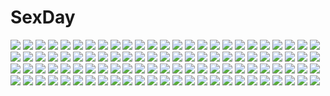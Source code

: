 # SexDay
![](https://konachan.com/image/46b786913fe174178fd1b17bd9146e98/Konachan.com%20-%20136938%20kazami_yuuka%20pussy%20short_hair%20spread_legs%20tamamono_atae%20touhou%20uncensored.jpg)
![](https://konachan.com/jpeg/07c512f92a51506c157adcb18a5f4914/Konachan.com%20-%20291848%20aliasing%20autumn%20azur_lane%20blue_eyes%20blue_hair%20blush%20brown_hair%20drink%20kinokorec%20leaves%20onsen%20ponytail%20sake%20short_hair%20towel%20tree%20water%20wet%20white_hair.jpg)
![](https://konachan.com/jpeg/2a32d55994fe8764f303dc5dd4fa7c31/Konachan.com%20-%20226024%20blonde_hair%20blush%20breasts%20goriyaku%20navel%20nipples%20nude%20red_eyes%20rumia%20short_hair%20touhou%20towel%20waifu2x%20water%20wet%20wink.jpg)
![](https://konachan.com/jpeg/90347025eb05bfa3c998ea1bbc32011b/Konachan.com%20-%20288349%20anthropomorphism%20azur_lane%20blush%20breasts%20honolulu_%28azur_lane%29%20karaage3%20long_hair%20navel%20nipples%20panties%20red_eyes%20red_hair%20topless%20twintails%20underwear.jpg)
![](https://konachan.com/image/0e886339231c9824b66cc50a642657ed/Konachan.com%20-%20146565%20black_hair%20book%20imouto_paradise%20itou_life%20long_hair%20moonstone_cherry%20nanase_michika%20panties%20pantyhose%20school_uniform%20underwear.jpg)
![](https://konachan.com/jpeg/e711f423a6df93ede2c1dc6d81a7f48f/Konachan.com%20-%20173286%20bed%20blue_hair%20bow%20game_cg%20magical_marriage_lunatics%21%21%20moonstone%20panties%20purple_eyes%20ruruna%20underwear%20yamakaze_ran.jpg)
![](https://konachan.com/image/8513a6274cc4be593310ee406fb7c018/Konachan.com%20-%2067661%20dogs%3A_bullets_%26_carnage%20fuyumine_naoto%20miwa_shirow.jpg)
![](https://konachan.com/image/4d57a882128828320e35f041affa6072/Konachan.com%20-%20204606%20beach%20bikini%20breasts%20choker%20cleavage%20clouds%20dress%20hat%20idolmaster%20leaves%20navel%20necklace%20piromizu%20short_hair%20summer_dress%20swimsuit%20water%20wristwear.jpg)
![](https://konachan.com/jpeg/476143fad6c7fafee916ef68e3671fc8/Konachan.com%20-%20238823%20black_hair%20blonde_hair%20dress%20fang%20fate_grand_order%20fate_%28series%29%20horns%20kerorira%20male%20short_hair%20shuten_douji_%28fate%29%20torii%20watermark.jpg)
![](https://konachan.com/jpeg/dcc2317b6f8d7c8c863c10fcdf215ace/Konachan.com%20-%20265581%20aliasing%20black_hair%20clouds%20grass%20original%20school_uniform%20short_hair%20skirt%20sky%20tagme_%28artist%29.jpg)
![](https://konachan.com/jpeg/469aa84096c1c643497398df3c97e952/Konachan.com%20-%20161950%20barefoot%20buriki%20denpa_onna_to_seishun_otoko%20scan%20touwa_erio%20white.jpg)
![](https://konachan.com/jpeg/115861969e8ad15986317edd16666edb/Konachan.com%20-%20278498%20apron%20azur_lane%20breasts%20candy%20chocolate%20cleavage%20couch%20dress%20headband%20maid%20nylon%20panties%20red_eyes%20short_hair%20thighhighs%20underwear%20valentine%20white_hair.jpg)
![](https://konachan.com/image/1af752c00fc66433f5484d64824b5b9d/Konachan.com%20-%2043087%20clannad%20fujibayashi_ryou.jpg)
![](https://konachan.com/image/199cc8da6a95e1fa24514b7ebc7b610a/Konachan.com%20-%20247514%20animal_ears%20ass%20blush%20braids%20breasts%20bunny_ears%20bunnygirl%20calendar%20green_hair%20long_hair%20purple_eyes%20sideboob%20skintight%20tail%20twintails%20wave_ride.jpg)
![](https://konachan.com/jpeg/e5fdf31a4d2c97c68cbf416378a89737/Konachan.com%20-%20109337%20black_hair%20blush%20brown_eyes%20clouds%20long_hair%20natsu_natsuna_%28imomu%29%20ponytail%20popsicle%20sky%20tagme.jpg)
![](https://konachan.com/jpeg/ba7b39856ccab2ff6c961813c96b154b/Konachan.com%20-%20286046%20armor%20blonde_hair%20blood%20clouds%20final_gear%20green_eyes%20horns%20long_hair%20margaret_%28final_gear%29%20mecha%20mechagirl%20navel%20ponytail%20sky%20tagme_%28artist%29%20weapon.jpg)
![](https://konachan.com/jpeg/baf2d436a2f2282fca898a6359e25c4d/Konachan.com%20-%20254171%20aikatsu%21%20blonde_hair%20blush%20close%20flowers%20hoshimiya_ichigo%20long_hair%20red_eyes%20ribbons%20tagme_%28artist%29.jpg)
![](https://konachan.com/image/6629daa8b399e8541120f974b633644c/Konachan.com%20-%20202956%20animal%20barefoot%20blush%20brown_hair%20fangxiang_cuoluan%20fish%20flowers%20japanese_clothes%20kimono%20leaves%20long_hair%20night%20original%20water.jpg)
![](https://konachan.com/image/f6ee2877f364f2a01dc60bfbcfa2ed4b/Konachan.com%20-%20132185%20akemi_homura%20cropped%20kyuubee%20mahou_shoujo_madoka_magica%20megami%20scan.jpg)
![](https://konachan.com/jpeg/c65e2194da75914807c9cc04f0fe5315/Konachan.com%20-%20226268%20bed%20blue_eyes%20blush%20breasts%20brown_hair%20catgirl%20cleavage%20long_hair%20neko_works%20nekopara%20panties%20sayori%20tail%20twintails%20underwear%20waifu2x%20white_hair.jpg)
![](https://konachan.com/image/9b5895016e295ffda25567502bdcfb29/Konachan.com%20-%2026334%20flcl.jpg)
![](https://konachan.com/image/badbf285dc9bc9d31523615715395f32/Konachan.com%20-%2014500%202000%20anthropomorphism%20os-tan%20white%20windows.jpg)
![](https://konachan.com/jpeg/140638709cba98493cb92860a8494b65/Konachan.com%20-%20296742%20food%20long_hair%20minato_shachiko%20orange_hair%20original%20panties%20phone%20sasahara_wakaba%20scan%20underwear%20yellow_eyes.jpg)
![](https://konachan.com/image/59968008af6c2237630de0744380e39d/Konachan.com%20-%208516%20tagme.jpg)
![](https://konachan.com/jpeg/3e0ef00f99296bfc2067c45e1b802a4b/Konachan.com%20-%20200335%20bikini%20blush%20breasts%20cropped%20misaki_kurehito%20nipples%20open_shirt%20original%20scan%20see_through%20sunset%20swimsuit%20twintails%20underboob%20wet.jpg)
![](https://konachan.com/image/49aaf4cc7550a3c88a29c336422decc6/Konachan.com%20-%20123131%20blonde_hair%20dress%20flandre_scarlet%20hat%20lin%2B%20red_eyes%20short_hair%20signed%20touhou%20vampire%20wings.jpg)
![](https://konachan.com/image/8e3e3a957ce61381af916fc315b0d21d/Konachan.com%20-%20242612%20animal_ears%20blush%20bunny_ears%20bunnygirl%20long_hair%20nerv110%20original%20red_eyes.jpg)
![](https://konachan.com/image/21464d29501da4b65a751618a452a76b/Konachan.com%20-%20219554%20aqua_hair%20cameltoe%20elbow_gloves%20gloves%20horns%20lasterk%20navel%20nipples%20nipple_slip%20orange_eyes%20original%20short_hair%20tears%20thighhighs%20torn_clothes.jpg)
![](https://konachan.com/image/e5cd8e8f7c2e184624fe810638feae32/Konachan.com%20-%20157787%20blue_hair%20flowers%20hatsune_miku%20hibiya%20long_hair%20purple_eyes%20rain%20school_uniform%20twintails%20umbrella%20vocaloid%20water.jpg)
![](https://konachan.com/image/bdff8263176909f631b4a6d2b8acd289/Konachan.com%20-%208195%20blood%20dogs%3A_bullets_%26_carnage%20fuyumine_naoto%20gun%20haine_rammsteiner%20katana%20miwa_shirow%20sword%20weapon.jpg)
![](https://konachan.com/image/6c2cdf24d6f1ebc07f9e5ecb94c597f6/Konachan.com%20-%2047483%20group%20hatsune_miku%20kagamine_len%20kagamine_rin%20kaito%20kamui_gakupo%20male%20megurine_luka%20meiko%20nagian%20parody%20takoluka%20vocaloid.jpg)
![](https://konachan.com/jpeg/6dbef4630d89006defbb912929c1e547/Konachan.com%20-%20101690%20blonde_hair%20breasts%20glasses%20linda_vashti%20mobile_suit_gundam%20mobile_suit_gundam_00%20nipples%20tadano_akira%20topless.jpg)
![](https://konachan.com/image/9c06c57291ed8db9e34fb157365bd3be/Konachan.com%20-%20115259%20aqua_eyes%20barefoot%20brown_hair%20cherry_blossoms%20flowers%20jname%20original%20petals%20school_uniform%20skirt%20water%20wet.jpg)
![](https://konachan.com/jpeg/ff3e7bba7c72fccd4f23ed962ce1d4df/Konachan.com%20-%20163840%20animal%20animal_ears%20apron%20ass%20blue_hair%20breasts%20cat%20dengeki_hime%20food%20long_hair%20maid%20naked_apron%20panties%20scan%20sideboob%20skyfish%20underwear%20wori.jpg)
![](https://konachan.com/image/6dcc654dc18f331da058aa653ab132c9/Konachan.com%20-%206571%20chidori_kaname%20full_metal_panic%20hayashimizu_atsunobu%20sagara_sousuke.jpg)
![](https://konachan.com/image/42f270f1b54737feb4dca2b8586a3f86/Konachan.com%20-%20167103%20animal%20blonde_hair%20boots%20brown_hair%20cape%20erd_gin%20eren_jaeger%20gray_eyes%20group%20gunter_shulz%20horse%20petra_ral%20short_hair%20sword%20uniform%20weapon%20yellow_eyes.jpg)
![](https://konachan.com/jpeg/ab4497541ba38bf2494da3d851296861/Konachan.com%20-%20112860%20alice_margatroid%20black%20mage%20nikka%20touhou%20transparent.jpg)
![](https://konachan.com/image/1e1b6112fefc8ea397488e0030ebff27/Konachan.com%20-%20247855%202girls%20animal%20barefoot%20blush%20brown_eyes%20brown_hair%20fireworks%20fish%20japanese_clothes%20loli%20night%20original%20pomu%20short_hair%20signed%20sky%20tears.jpg)
![](https://konachan.com/jpeg/bd0835cb35450be3cf13a1c50f48a746/Konachan.com%20-%2022767%20school_rumble%20tsukamoto_tenma.jpg)
![](https://konachan.com/image/c6606481e8529b7814d40bac9bed2293/Konachan.com%20-%2050279%20dress%20horns%20ibuki_suika%20long_hair%20orange_hair%20ribbons%20touhou%20yellow_eyes.jpg)
![](https://konachan.com/image/3a1b823ac70c9f83d901ac8963c9757b/Konachan.com%20-%2075811%20akiyama_mio%20hirasawa_yui%20k-on%21%20kotobuki_tsumugi%20nakano_azusa%20tainaka_ritsu.jpg)
![](https://konachan.com/jpeg/9504edd4886a31b32cbc6b0926d35754/Konachan.com%20-%20217404%202girls%20black_hair%20blush%20breasts%20brown_hair%20censored%20game_cg%20long_hair%20mononofu%20nipples%20nude%20onsen%20pussy%20red_eyes%20short_hair%20water%20wet%20wink%20yuri.jpg)
![](https://konachan.com/jpeg/ebe76f0c478a35b27738ac2a4d5b7e7c/Konachan.com%20-%20145066%20aqua_eyes%20black_hair%20blush%20bow%20braids%20favorite%20game_cg%20headband%20kisaragi_mio%20long_hair%20ribbons%20school_uniform%20shida_kazuhiro%20skirt.jpg)
![](https://konachan.com/image/7a7e1c9001d8316e8118fabc0e491fd7/Konachan.com%20-%2046587%20blue_hair%20judith%20pointed_ears%20tagme%20tales_of_vesperia.jpg)
![](https://konachan.com/image/35d3ffcfa327f785fe99e686278ca4db/Konachan.com%20-%20243031%20airship%20animal%20bird%20building%20clouds%20landscape%20makkou4%20original%20scenic%20signed%20sky.jpg)
![](https://konachan.com/jpeg/1a17d3e8f347aa9db850ac0576a437a0/Konachan.com%20-%20236653%20albedo%20black_hair%20breasts%20demon%20fellatio%20hewsack%20long_hair%20nipples%20nude%20overlord%20penis%20realistic%20sex%20spread_legs%20uncensored%20wet.jpg)
![](https://konachan.com/image/7da5221ceefed2eb0373150b6e890a15/Konachan.com%20-%20229549%20kyokaz%20rin_%28shelter%29%20shelter.jpg)
![](https://konachan.com/image/1e943f983a8ba8d008ed6bc236b5465f/Konachan.com%20-%20104160%20anetea%21%3F%20ass%20blonde_hair%20blush%20calendar%20panties%20rapapuru%20tajima_yoshikazu%20underwear.jpg)
![](https://konachan.com/image/8021049a48932b74eaafe65e7892938b/Konachan.com%20-%2076100%20bed%20blonde_hair%20blush%20breasts%20censored%20long_hair%20navel%20nipples%20nude%20red_eyes%20sex%20twintails.jpg)
![](https://konachan.com/jpeg/2ba54f7bdfb14ea96a95d77b61629c05/Konachan.com%20-%2092739%20all-time%20anal%20blush%20breasts%20brown_hair%20censored%20futsu_janai%20game_cg%20himesawa_sayaka%20navel%20nipples%20penis%20pussy%20pussy_juice%20red_eyes%20sex%20spread_legs.jpg)
![](https://konachan.com/image/fc5afe83e9150d12b72a0c4e52ab26d1/Konachan.com%20-%20157217%20knife%20ninja%20original%20sethxzoe%20weapon.jpg)
![](https://konachan.com/image/4d7a8da34f0ff92c53e3d5d30f906419/Konachan.com%20-%20172930%20brown_hair%20clochette%20logo%20oshiki_hitoshi%20sakigake_generation%20school_uniform%20shikishima_natsume%20thighhighs.jpg)
![](https://konachan.com/image/b451fd704ea1ba9182f96e85b9deee88/Konachan.com%20-%20116106%20alvin%20ekoo%20jude_mathis%20milla_maxwell%20tales_of_xillia.jpg)
![](https://konachan.com/image/c33b712a28d4ac50be1d000a4ff31bfa/Konachan.com%20-%2083035%20archetype_earth%20arcueid_brunestud%20blonde_hair%20dress%20flowers%20hitoha%20long_hair%20moon%20night%20red_eyes%20shingetsutan_tsukihime.jpg)
![](https://konachan.com/image/4f48838d24b379b0f817dc916afe0738/Konachan.com%20-%20229809%20black_hair%20blonde_hair%20blush%20fang%20gym_uniform%20hoshizora_rin%20kasa_list%20koizumi_hanayo%20orange_hair%20short_hair%20sketch%20twintails%20white%20yazawa_nico.jpg)
![](https://konachan.com/image/25225013d73ca762dac56474149834b8/Konachan.com%20-%20105513%20armor%20black_hair%20cherry_blossoms%20flowers%20japanese_clothes%20jpeg_artifacts%20katana%20landscape%20momohime%20oboro_muramasa%20scenic%20sword%20tagme_%28artist%29%20weapon.jpg)
![](https://konachan.com/jpeg/c1c7f20617671d66a6378a1f8130699d/Konachan.com%20-%206392%20carnelian%20computer%20headphones%20school_uniform%20thighhighs.jpg)
![](https://konachan.com/jpeg/457be03aae583bca9fc98dc5c09fa3f7/Konachan.com%20-%20207999%20anthropomorphism%20five_nights_at_freddy%27s%20long_hair%20mangle_%28five_nights_at_freddy%27s%29%20peridot%20twintails.jpg)
![](https://konachan.com/jpeg/8c8d6f826e0f4247fa23039b4e8bd966/Konachan.com%20-%20114792%20anus%20blue_eyes%20blush%20clochette%20erect_nipples%20game_cg%20hat%20long_hair%20oshiki_hitoshi%20pussy%20school_uniform%20spread_legs%20uncensored%20usami_saori%20wet.jpg)
![](https://konachan.com/image/23d27e7be0e2a83a48994a82e40c0289/Konachan.com%20-%20247025%20aircraft%20blue_hair%20bodysuit%20breasts%20cleavage%20clouds%20mechagirl%20original%20ponytail%20purple_eyes%20short_hair%20sky%20water%20weapon%20windmill%20wings%20yin_gren.jpg)
![](https://konachan.com/image/b3d9a2b6f878b2df2b255f7ef4783fe5/Konachan.com%20-%20144603%20aqua_eyes%20blush%20hat%20long_hair%20original%20ribbons%20school_uniform%20shitou%20twintails%20white_hair.jpg)
![](https://konachan.com/image/467bf60ac2da17e29dbb12cc6b83e6ee/Konachan.com%20-%2082743%20akiyama_mio%20hirasawa_yui%20k-on%21%20kotobuki_tsumugi%20nakano_azusa%20tainaka_ritsu.jpg)
![](https://konachan.com/image/623ea0ed3c6e4c576f940bcc696b09c0/Konachan.com%20-%2021306%20black_hair%20blonde_hair%20blue_eyes%20brown_eyes%20chii%20chobits%20clamp%20long_hair%20male%20motosuwa_hideki%20watermark.jpg)
![](https://konachan.com/image/8046474b3006316e0bab7d5bcefda773/Konachan.com%20-%2073720%20green_eyes%20green_hair%20harukanaru_toki_no_naka_de_3%20hug%20japanese_clothes%20jpeg_artifacts%20kimono%20male%20nozomi_kasuga%20pink_hair.jpg)
![](https://konachan.com/image/77a6612435b8734b8d8c885ac071cfe4/Konachan.com%20-%20298745%20blonde_hair%20breasts%20elbow_gloves%20gloves%20long_hair%20school_uniform%20shokuhou_misaki%20skirt%20thighhighs%20white%20wink%20yellow_eyes%20zettai_ryouiki%20zzalsu.jpg)
![](https://konachan.com/jpeg/0d38ff2a970a7770a8025e1f11c4aa90/Konachan.com%20-%20249446%20all_male%20eustace-flamek%20eustace_%28granblue_fantasy%29%20granblue_fantasy%20male.jpg)
![](https://konachan.com/jpeg/52697944bcc629008e465158a5ffadcb/Konachan.com%20-%2075172%20barefoot%20black_hair%20blue_hair%20gray_hair%20group%20hat%20long_hair%20mousegirl%20nazrin%20short_hair%20sunglasses%20swimsuit%20tail%20touhou%20umbrella%20unzan%20weapon%20wings.jpg)
![](https://konachan.com/image/d6dbfa43bbf819eaa58141fd09b531dc/Konachan.com%20-%20197844%20barefoot%20bow%20chain%20choker%20dress%20flowers%20lolita_fashion%20male%20original%20rose%20shackles%20shijuu_hachi.jpg)
![](https://konachan.com/image/db5b11dcb7e1c754978096043d7bc53a/Konachan.com%20-%2080690%20amagami%20gebo%20japanese_clothes%20kimono%20morishima_haruka.jpg)
![](https://konachan.com/jpeg/1ed9b4e438a2d2ea42064a9b796d133d/Konachan.com%20-%2085150%20kogami_akira%20lucky_channel%20lucky_star%20pink_hair%20white%20yellow_eyes.jpg)
![](https://konachan.com/jpeg/34dd3dfe4f27c1ceeff05c01ad6159e4/Konachan.com%20-%20181104%20barefoot%20brown_eyes%20brown_hair%20chinese_clothes%20chinese_dress%20chou_no_doku_hana_no_kusari%20long_hair%20male%20nodokuroame%20nopan%20short_hair%20white.jpg)
![](https://konachan.com/image/2e78ec954846d4f4de028787fccfa595/Konachan.com%20-%2061019%20akaba_chizuru%20bra%20breast_hold%20breasts%20cleavage%20open_shirt%20panties%20scan%20school_uniform%20shiina_mafuyu%20shiina_minatsu%20thighhighs%20underwear%20undressing.jpg)
![](https://konachan.com/image/8c28172de68d562612521a5ba792f9bc/Konachan.com%20-%2039979%20figure%20photo%20tagme.jpg)
![](https://konachan.com/image/810e923647f835c04f84305376e59f48/Konachan.com%20-%2053146%20akiyama_mio%20close%20k-on%21.jpg)
![](https://konachan.com/image/eccb5470e66d351c88488774dfcaa65b/Konachan.com%20-%20143718%20alpha_%28alpha91%29%20brown_hair%20cropped%20long_hair%20original%20petals%20purple_eyes%20scan%20school_uniform.jpg)
![](https://konachan.com/jpeg/38a32bc35e1be0aa2b6977ea05138f8e/Konachan.com%20-%20257595%20black_hair%20blue_eyes%20blush%20breasts%20game_cg%20headband%20japanese_clothes%20kamiki_inori%20long_hair%20lovekami_-useless_goddess-%20miko%20mizuno_sao%20pulltop.jpg)
![](https://konachan.com/jpeg/53124934cff1872d50361ab1b79f16c1/Konachan.com%20-%20272108%20aqua_eyes%20bang_dream%21%20bikini%20blush%20breasts%20censored%20cum%20long_hair%20navel%20nipples%20penis%20pussy%20red_hair%20sex%20sky%20swimsuit%20udagawa_tomoe%20wink.jpg)
![](https://konachan.com/jpeg/aab41d7408743f1c24161f21bee4f4bb/Konachan.com%20-%20255015%20bikini%20blush%20breasts%20brown_eyes%20brown_hair%20cameltoe%20ibuki_haruhi%20long_hair%20miko%20navel%20nipples%20original%20shirt_lift%20spread_legs%20swimsuit%20thighhighs.jpg)
![](https://konachan.com/image/1aeca4733d52e10221411125086cad0b/Konachan.com%20-%2057797%20bachou%20bikini%20blush%20breasts%20chouhi%20chouun%20cleavage%20group%20kanu%20koihime_musou%20kouchuu%20ryuubi%20scan%20shokatsuryou%20swimsuit.jpg)
![](https://konachan.com/image/ec8c2ecf0cd8ba8fc29a8ca65f7b1205/Konachan.com%20-%2015039%20amarao%20canti%20flcl%20haruhara_haruko%20nandaba_naota%20samejima_mamimi.jpg)
![](https://konachan.com/jpeg/d76ffa950e257287e38941568f0bc9f1/Konachan.com%20-%20280072%20aqua_eyes%20braids%20elbow_gloves%20gloves%20gray_hair%20headband%20japanese_clothes%20katana%20konpaku_youmu%20short_hair%20sketch%20sword%20touhou%20weapon%20white.jpg)
![](https://konachan.com/jpeg/08d46f2525db60e18ad8f6a12472b3b6/Konachan.com%20-%20206788%20aqua_eyes%20bikini%20blonde_hair%20blush%20breasts%20condom%20long_hair%20nipples%20panty_pull%20pubic_hair%20swimsuit%20takayaki%20transparent.jpg)
![](https://konachan.com/image/e5c0430532a750b995b392a5cdf320d0/Konachan.com%20-%20104512%20rozen_maiden%20souseiseki.jpg)
![](https://konachan.com/image/4af59cc27095c55057a770021c2cfa59/Konachan.com%20-%20101476%20dress%20gloves%20hat%20nanahara_fuyuki%20purple_hair%20red_eyes%20remilia_scarlet%20spear%20touhou%20vampire%20weapon%20white%20wings.jpg)
![](https://konachan.com/jpeg/db145ffdb1f4be3ee00ce1bb4cd5df7a/Konachan.com%20-%20291066%20animal%20aora%20breasts%20cleavage%20fate_grand_order%20fate_%28series%29%20flowers%20japanese_clothes%20kimono%20purple_eyes%20purple_hair%20short_hair%20signed.jpg)
![](https://konachan.com/image/6d57e48c3fab6133635d7e5c87df1d58/Konachan.com%20-%20110666%20black_hair%20bra%20breasts%20kobayashi_yuji%20nipples%20open_shirt%20original%20panties%20pussy%20skirt%20uncensored%20underwear%20yellow_eyes.jpg)
![](https://konachan.com/image/3551815dc43a83d86eeabfaa1f842da3/Konachan.com%20-%20190700%20animal%20blonde_hair%20braids%20cape%20nauimusuka%20original%20scenic%20sky%20snow%20stars%20tree.jpg)
![](https://konachan.com/jpeg/107b43e90dfae4fd47175d963ea4309e/Konachan.com%20-%20116050%20angelos_armas%20gun%20henri%20miwa_shirow%20weapon%20white_hair%20wings.jpg)
![](https://konachan.com/image/b0f0225d192e7a1588425f0ed12892af/Konachan.com%20-%20283933%20animal%20blush%20candy%20cherry_blossoms%20fish%20flowers%20gray_hair%20green_eyes%20japanese_clothes%20kimono%20original%20yumemiya_subaru.jpg)
![](https://konachan.com/image/3cb6a22201d935c32e59d827b5ee470e/Konachan.com%20-%20231002%2040010prototype%20bakemonogatari%20blonde_hair%20cropped%20dress%20loli%20long_hair%20nipple_slip%20nipples%20oshino_shinobu%20sideboob%20summer_dress%20yellow_eyes.jpg)
![](https://konachan.com/jpeg/7bfd824e129d009bb91dae4ad507a55f/Konachan.com%20-%20283812%20barefoot%20blush%20cameltoe%20close%20fate_grand_order%20fate_%28series%29%20gray_hair%20kama_%28fate_grand_order%29%20panties%20popoccpo%20red_eyes%20short_hair%20underwear.jpg)
![](https://konachan.com/image/70d4604f50217e0fc4b22b32d60d36c3/Konachan.com%20-%20172691%20amemiya_ruki%20bed%20blue_hair%20bow%20brown_eyes%20long_hair%20original%20thighhighs.jpg)
![](https://konachan.com/image/c8a166bdfcc845eb2e76e15621fe1149/Konachan.com%20-%2083127%20blue_eyes%20close%20fuyuno_haruaki%20logo%20red_hair%20umineko_no_naku_koro_ni%20ushiromiya_ange.jpg)
![](https://konachan.com/image/ff94043070ed1732b325e89a167d5e48/Konachan.com%20-%20193975%20bow%20brown_hair%20feathers%20kan_%28rainconan%29%20long_hair%20love_live%21_school_idol_project%20minami_kotori%20orange_eyes.jpg)
![](https://konachan.com/jpeg/fae5a108fbdd6c77190a3cfb500575a6/Konachan.com%20-%2085575%20animal_ears%20bike_shorts%20blonde_hair%20fang%20inubashiri_momiji%20loli%20red_eyes%20rumia%20school_swimsuit%20shorts%20swimsuit%20tail%20touhou%20white_hair%20wolfgirl.jpg)
![](https://konachan.com/image/947049bf4947620171b1a9e620045eaa/Konachan.com%20-%2054333%20akiyama_mio%20black%20hirasawa_yui%20k-on%21%20kotobuki_tsumugi%20polychromatic%20shinta-low%20tainaka_ritsu.jpg)
![](https://konachan.com/jpeg/5f14b59f00000294cdf5eccffc964f34/Konachan.com%20-%20217863%20breasts%20brown_eyes%20brown_hair%20cleavage%20elbow_gloves%20gloves%20hananon%20long_hair%20navel%20original%20ponytail%20thighhighs.jpg)
![](https://konachan.com/image/7204d450bf87ab80dd71cd1ba2b85d68/Konachan.com%20-%2082264%20aqua_hair%20barefoot%20beach%20bikini%20green_eyes%20hangetsuakibarika%20hatsune_miku%20long_hair%20ribbons%20swimsuit%20twintails%20vocaloid%20water.jpg)
![](https://konachan.com/image/0110ff07121ee06902b9160de023244d/Konachan.com%20-%20210320%20animal%20brown_hair%20cat%20dress%20hat%20kotetsu_%28popeethe%29%20loli%20male%20original%20short_hair.jpg)
![](https://konachan.com/image/851eb002a688a5fda61fa7b70000cf8f/Konachan.com%20-%2047999%20barefoot%20black_hair%20blue_hair%20blush%20braids%20breasts%20flat_chest%20green_eyes%20mai-hime%20navel%20nipples%20nude%20orange_hair%20purple_eyes%20tokiha_mai%20towel%20white.jpg)

